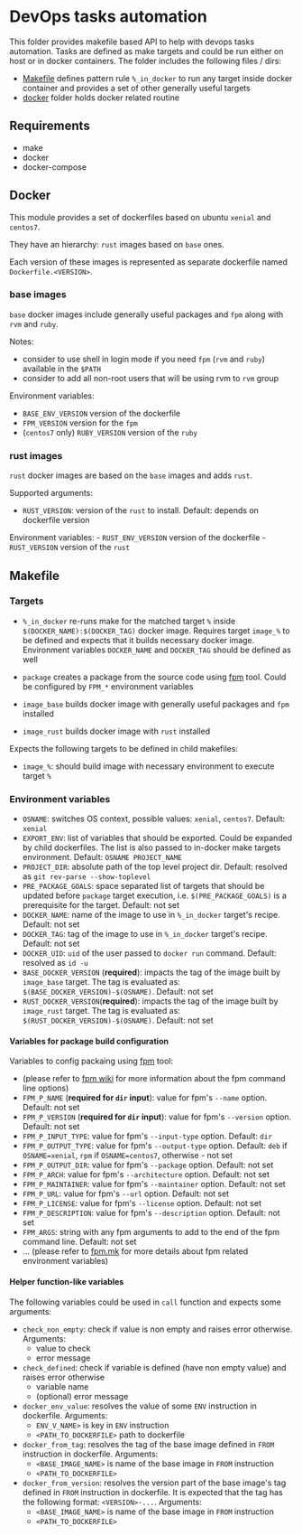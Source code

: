 # DevOps tasks automation

This folder provides makefile based API to help with devops tasks automation. Tasks are defined as make targets and could be run either on host or in docker containers. The folder includes the following files / dirs:
- [Makefile](Makefile) defines pattern rule `%_in_docker` to run any target inside docker container and provides a set of other generally useful targets
- [docker](docker) folder holds docker related routine

## Requirements

- make
- docker
- docker-compose

## Docker

This module provides a set of dockerfiles based on ubuntu `xenial` and `centos7`.

They have an hierarchy: `rust` images based on `base` ones.

Each version of these images is represented as separate dockerfile named `Dockerfile.<VERSION>`.

### **base** images

`base` docker images include generally useful packages and `fpm` along with `rvm` and `ruby`.

Notes:
  - consider to use shell in login mode if you need `fpm` (`rvm` and `ruby`) available in the `$PATH`
  - consider to add all non-root users that will be using rvm to `rvm` group

Environment variables:
  - `BASE_ENV_VERSION` version of the dockerfile
  - `FPM_VERSION` version for the `fpm`
  - (`centos7` only) `RUBY_VERSION` version of the `ruby`

### **rust** images

`rust` docker images are based on the `base` images and adds `rust`.

Supported arguments:
  - `RUST_VERSION`: version of the `rust` to install. Default: depends on dockerfile version

  Environment variables:
    - `RUST_ENV_VERSION` version of the dockerfile
    - `RUST_VERSION` version of the `rust`

## Makefile

### Targets

- `%_in_docker` re-runs make for the matched target `%` inside `$(DOCKER_NAME):$(DOCKER_TAG)` docker image. Requires target `image_%` to be defined and expects that it builds necessary docker image. Environment variables `DOCKER_NAME` and `DOCKER_TAG` should be defined as well
- `package` creates a package from the source code using [fpm][a1feb9f1] tool. Could be configured by `FPM_*` environment variables
- `image_base` builds docker image with generally useful packages and `fpm` installed
- `image_rust` builds docker image with `rust` installed

  [a1feb9f1]: https://github.com/jordansissel/fpm "fpm"

Expects the following targets to be defined in child makefiles:
- `image_%`: should build image with necessary environment to execute target `%`

### Environment variables

- `OSNAME`: switches OS context, possible values: `xenial`, `centos7`. Default: `xenial`
- `EXPORT_ENV`: list of variables that should be exported. Could be expanded by child dockerfiles. The list is also passed to in-docker make targets environment. Default: `OSNAME PROJECT_NAME`
- `PROJECT_DIR`: absolute path of the top level project dir. Default: resolved as `git rev-parse --show-toplevel`
- `PRE_PACKAGE_GOALS`: space separated list of targets that should be updated before `package` target execution, i.e. ``$(PRE_PACKAGE_GOALS)`` is a prerequisite for the target. Default: not set
- `DOCKER_NAME`: name of the image to use in `%_in_docker` target's recipe. Default: not set
- `DOCKER_TAG`: tag of the image to use in `%_in_docker` target's recipe. Default: not set
- `DOCKER_UID`: `uid` of the user passed to `docker run` command. Default: resolved as `id -u`
- `BASE_DOCKER_VERSION` (**required**): impacts the tag of the image built by `image_base` target. The tag is evaluated as: `$(BASE_DOCKER_VERSION)-$(OSNAME)`. Default: not set
- `RUST_DOCKER_VERSION`(**required**): impacts the tag of the image built by `image_rust` target. The tag is evaluated as: `$(RUST_DOCKER_VERSION)-$(OSNAME)`. Default: not set

#### Variables for package build configuration

Variables to config packaing using [fpm][a1feb9f1] tool:
  - (please refer to [fpm wiki][3c28cd3e] for more information about the fpm command line options)
  - `FPM_P_NAME` (**required for `dir` input**): value for fpm's `--name` option. Default: not set
  - `FPM_P_VERSION` (**required for `dir` input**): value for fpm's `--version` option. Default: not set
  - `FPM_P_INPUT_TYPE`: value for fpm's `--input-type` option. Default: `dir`
  - `FPM_P_OUTPUT_TYPE`: value for fpm's `--output-type` option. Default: `deb` if `OSNAME=xenial`, `rpm` if `OSNAME=centos7`, otherwise - not set
  - `FPM_P_OUTPUT_DIR`: value for fpm's `--package` option. Default: not set
  - `FPM_P_ARCH`: value for fpm's `--architecture` option. Default: not set
  - `FPM_P_MAINTAINER`: value for fpm's `--maintainer` option. Default: not set
  - `FPM_P_URL`: value for fpm's `--url` option. Default: not set
  - `FPM_P_LICENSE`: value for fpm's `--license` option. Default: not set
  - `FPM_P_DESCRIPTION`: value for fpm's `--description` option. Default: not set
  - `FPM_ARGS`: string with any fpm arguments to add to the end of the fpm command line. Default: not set
  - ... (please refer to [fpm.mk](fpm.mk) for more details about fpm related environment variables)

  [3c28cd3e]: https://github.com/jordansissel/fpm/wiki "fpm wiki"

#### Helper function-like variables

The following variables could be used in `call` function and expects some arguments:
- `check_non_empty`: check if value is non empty and raises error otherwise. Arguments:
  - value to check
  - error message
- `check_defined`: check if variable is defined (have non empty value) and raises error otherwise
  - variable name
  - (optional) error message
- `docker_env_value`:  resolves the value of some `ENV` instruction in dockerfile. Arguments:
  - `ENV_V_NAME>` is key in `ENV` instruction
  - `<PATH_TO_DOCKERFILE>` path to dockerfile
- `docker_from_tag`: resolves the tag of the base image defined in `FROM` instruction in dockerfile. Arguments:
  - `<BASE_IMAGE_NAME>` is name of the base image in `FROM` instruction
  - `<PATH_TO_DOCKERFILE>`
- `docker_from_version`: resolves the version part of the base image's tag defined in `FROM` instruction in dockerfile. It is expected that the tag has the following format: `<VERSION>-...`. Arguments:
  - `<BASE_IMAGE_NAME>` is name of the base image in `FROM` instruction
  - `<PATH_TO_DOCKERFILE>`
